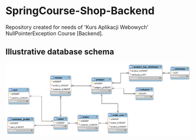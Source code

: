 # SpringCourse-Shop-Backend
Repository created for needs of 'Kurs Aplikacji Webowych' NullPointerException Course [Backend].

## Illustrative database schema
<div align="center">
  <p>
    <img align="center" src="https://raw.githubusercontent.com/Primuu/SpringCourse-Shop-Backend/master/db_schema/schema_v1.png" alt="database schema" />
  </p>
</div>

